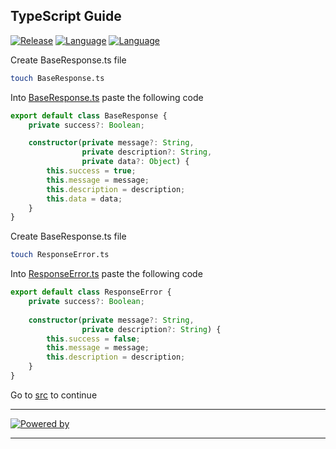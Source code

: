 ## TypeScript Guide
[![Release](https://img.shields.io/badge/Platform-TypeScript-blue)]()
[![Language](https://img.shields.io/badge/Languaje-NodeJS-brightgreen)]()
[![Language](https://img.shields.io/badge/Command-npm-lightgrey)]()

Create BaseResponse.ts file
```bash
touch BaseResponse.ts
```

Into [BaseResponse.ts](BaseResponse.ts) paste the following code
```ts
export default class BaseResponse {
    private success?: Boolean;

    constructor(private message?: String, 
                private description?: String, 
                private data?: Object) {
        this.success = true;
        this.message = message;
        this.description = description;
        this.data = data;
    }
}
```
Create BaseResponse.ts file
```bash
touch ResponseError.ts
```

Into [ResponseError.ts](ResponseError.ts) paste the following code
```ts
export default class ResponseError {
    private success?: Boolean;
    
    constructor(private message?: String, 
                private description?: String) {
        this.success = false;
        this.message = message;
        this.description = description;
    }
}
```

Go to [src](../) to continue

***
[![Powered by](https://img.shields.io/badge/Powered%20by-Eduardo%20Salas-blue)]()
***